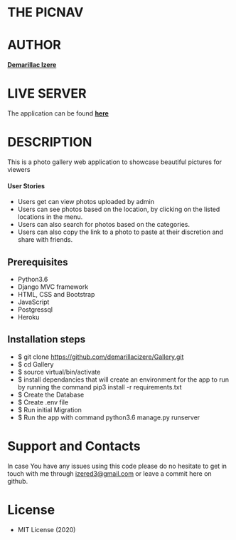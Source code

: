 # THE PICNAV

# AUTHOR

**[Demarillac Izere](https://github.com/demarillacizere)**

# LIVE SERVER
The application can be found **[here](https://picnav.herokuapp.com)**
# DESCRIPTION

This is a photo gallery web application to showcase beautiful pictures for viewers

#### User Stories

* Users get can view photos uploaded by admin
* Users can see photos based on the location, by clicking on the listed locations in the menu.
* Users can also search for photos based on the categories.
* Users can also copy the link to a photo to paste at their discretion and share with friends. 

## Prerequisites
* Python3.6
* Django MVC framework
* HTML, CSS and Bootstrap
* JavaScript
* Postgressql
* Heroku

## Installation steps 
* $ git clone https://github.com/demarillacizere/Gallery.git
* $ cd Gallery
* $ source virtual/bin/activate
* $ install dependancies that will create an environment for the app to run by running the command pip3 install -r requirements.txt
* $ Create the Database
* $ Create .env file
* $ Run initial Migration
* $ Run the app with command python3.6 manage.py runserver


# Support and Contacts

In case You have any issues using this code please do no hesitate to get in touch with me through izered3@gmail.com or leave a commit here on github.

# License

* MIT License (2020)